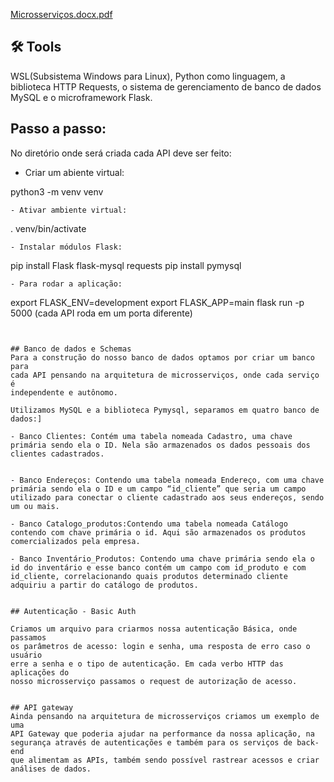 
[Microsserviços.docx.pdf](https://github.com/camilacodes/ApiRestFlask/files/9498708/Microsservicos.docx.pdf)

## 🛠 Tools

WSL(Subsistema Windows para Linux), Python como linguagem, a biblioteca
HTTP Requests, o sistema de gerenciamento de banco de dados MySQL e o
microframework Flask.

## Passo a passo:
No diretório onde será criada cada API deve ser feito:
- Criar um abiente virtual:

python3 -m venv venv
```
- Ativar ambiente virtual:
```
. venv/bin/activate
```
- Instalar módulos Flask:
```
pip install Flask flask-mysql requests
pip install pymysql
```
- Para rodar a aplicação:
```
export FLASK_ENV=development
export FLASK_APP=main
flask run -p 5000 (cada API roda em um porta diferente)
```


## Banco de dados e Schemas
Para a construção do nosso banco de dados optamos por criar um banco para
cada API pensando na arquitetura de microsserviços, onde cada serviço é
independente e autônomo.

Utilizamos MySQL e a biblioteca Pymysql, separamos em quatro banco de
dados:]

- Banco Clientes: Contém uma tabela nomeada Cadastro, uma chave primária sendo ela o ID. Nela são armazenados os dados pessoais dos clientes cadastrados.


- Banco Endereços: Contendo uma tabela nomeada Endereço, com uma chave primária sendo ela o ID e um campo “id_cliente” que seria um campo utilizado para conectar o cliente cadastrado aos seus endereços, sendo um ou mais.

- Banco Catalogo_produtos:Contendo uma tabela nomeada Catálogo contendo com chave primária o id. Aqui são armazenados os produtos comercializados pela empresa.

- Banco Inventário_Produtos: Contendo uma chave primária sendo ela o id do inventário e esse banco contém um campo com id_produto e com id_cliente, correlacionando quais produtos determinado cliente adquiriu a partir do catálogo de produtos.


## Autenticação - Basic Auth

Criamos um arquivo para criarmos nossa autenticação Básica, onde passamos
os parâmetros de acesso: login e senha, uma resposta de erro caso o usuário
erre a senha e o tipo de autenticação. Em cada verbo HTTP das aplicações do
nosso microsserviço passamos o request de autorização de acesso.


## API gateway
Ainda pensando na arquitetura de microsserviços criamos um exemplo de uma
API Gateway que poderia ajudar na performance da nossa aplicação, na
segurança através de autenticações e também para os serviços de back-end
que alimentam as APIs, também sendo possível rastrear acessos e criar
análises de dados.


